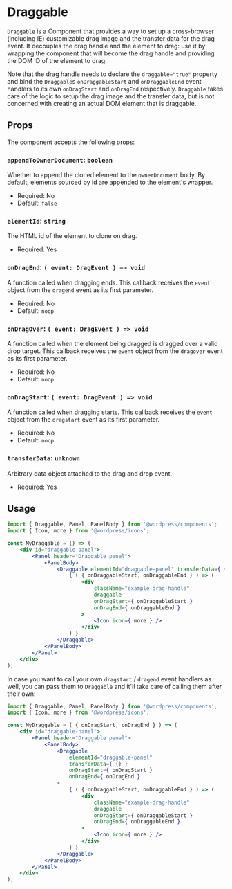 # Draggable

`Draggable` is a Component that provides a way to set up a cross-browser (including IE) customizable drag image and the transfer data for the drag event. It decouples the drag handle and the element to drag: use it by wrapping the component that will become the drag handle and providing the DOM ID of the element to drag.

Note that the drag handle needs to declare the `draggable="true"` property and bind the `Draggable`s `onDraggableStart` and `onDraggableEnd` event handlers to its own `onDragStart` and `onDragEnd` respectively. `Draggable` takes care of the logic to setup the drag image and the transfer data, but is not concerned with creating an actual DOM element that is draggable.

## Props

The component accepts the following props:

### `appendToOwnerDocument`: `boolean`

Whether to append the cloned element to the `ownerDocument` body. By default, elements sourced by id are appended to the element's wrapper.

-   Required: No
-   Default: `false`

### `elementId`: `string`

The HTML id of the element to clone on drag.

-   Required: Yes

### `onDragEnd`: `( event: DragEvent ) => void`

A function called when dragging ends. This callback receives the `event` object from the `dragend` event as its first parameter.

-   Required: No
-   Default: `noop`

### `onDragOver`: `( event: DragEvent ) => void`

A function called when the element being dragged is dragged over a valid drop target. This callback receives the `event` object from the `dragover` event as its first parameter.

-   Required: No
-   Default: `noop`

### `onDragStart`: `( event: DragEvent ) => void`

A function called when dragging starts. This callback receives the `event` object from the `dragstart` event as its first parameter.

-   Required: No
-   Default: `noop`

### `transferData`: `unknown`

Arbitrary data object attached to the drag and drop event.

-   Required: Yes

## Usage

```jsx
import { Draggable, Panel, PanelBody } from '@wordpress/components';
import { Icon, more } from '@wordpress/icons';

const MyDraggable = () => (
	<div id="draggable-panel">
		<Panel header="Draggable panel">
			<PanelBody>
				<Draggable elementId="draggable-panel" transferData={ {} }>
					{ ( { onDraggableStart, onDraggableEnd } ) => (
						<div
							className="example-drag-handle"
							draggable
							onDragStart={ onDraggableStart }
							onDragEnd={ onDraggableEnd }
						>
							<Icon icon={ more } />
						</div>
					) }
				</Draggable>
			</PanelBody>
		</Panel>
	</div>
);
```

In case you want to call your own `dragstart` / `dragend` event handlers as well, you can pass them to `Draggable` and it'll take care of calling them after their own:

```jsx
import { Draggable, Panel, PanelBody } from '@wordpress/components';
import { Icon, more } from '@wordpress/icons';

const MyDraggable = ( { onDragStart, onDragEnd } ) => (
	<div id="draggable-panel">
		<Panel header="Draggable panel">
			<PanelBody>
				<Draggable
					elementId="draggable-panel"
					transferData={ {} }
					onDragStart={ onDragStart }
					onDragEnd={ onDragEnd }
				>
					{ ( { onDraggableStart, onDraggableEnd } ) => (
						<div
							className="example-drag-handle"
							draggable
							onDragStart={ onDraggableStart }
							onDragEnd={ onDraggableEnd }
						>
							<Icon icon={ more } />
						</div>
					) }
				</Draggable>
			</PanelBody>
		</Panel>
	</div>
);
```
